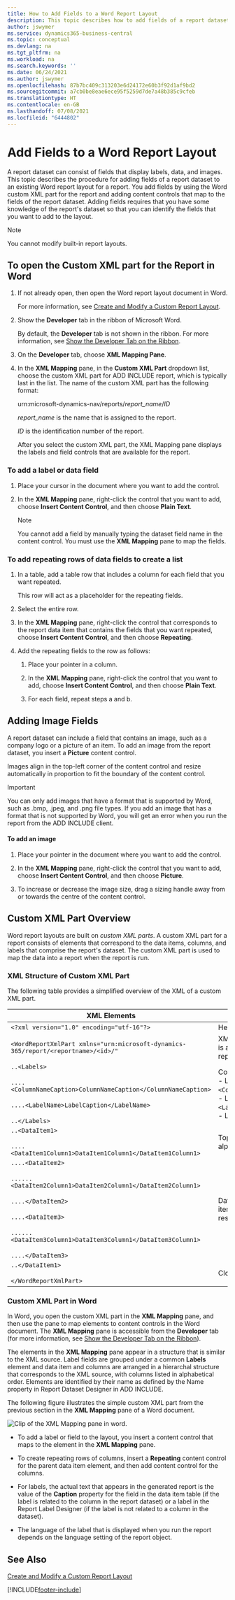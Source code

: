 ```yaml
---
title: How to Add Fields to a Word Report Layout
description: This topic describes how to add fields of a report dataset to an existing Word report layout for a report.
author: jswymer
ms.service: dynamics365-business-central
ms.topic: conceptual
ms.devlang: na
ms.tgt_pltfrm: na
ms.workload: na
ms.search.keywords: ''
ms.date: 06/24/2021
ms.author: jswymer
ms.openlocfilehash: 87b7bc409c313203e6d24172e60b3f92d1af9bd2
ms.sourcegitcommit: a7cb0be8eae6ece95f5259d7de7a48b385c9cfeb
ms.translationtype: HT
ms.contentlocale: en-GB
ms.lasthandoff: 07/08/2021
ms.locfileid: "6444802"
---
```

# <a name="add-fields-to-a-word-report-layout"></a>Add Fields to a Word Report Layout
A report dataset can consist of fields that display labels, data, and images. This topic describes the procedure for adding fields of a report dataset to an existing Word report layout for a report. You add fields by using the Word custom XML part for the report and adding content controls that map to the fields of the report dataset. Adding fields requires that you have some knowledge of the report's dataset so that you can identify the fields that you want to add to the layout.  
  
> [!NOTE]  
>  You cannot modify built-in report layouts<!--Onprem. Built-in layouts can only be modified by using the development environment-->.  

##  <a name="to-open-the-custom-xml-part-for-the-report-in-word"></a><a name="OpenXMLPart"></a>To open the Custom XML part for the Report in Word  
  
1.  If not already open, then open the Word report layout document in Word.  
  
     For more information, see [Create and Modify a Custom Report Layout](ui-how-create-custom-report-layout.md).  
  
2.  Show the **Developer** tab in the ribbon of Microsoft Word.  
  
     By default, the **Developer** tab is not shown in the ribbon. For more information, see [Show the Developer Tab on the Ribbon](/visualstudio/vsto/how-to-show-the-developer-tab-on-the-ribbon).  
  
3.  On the **Developer** tab, choose **XML Mapping Pane**.  
  
4.  In the **XML Mapping** pane, in the **Custom XML Part** dropdown list, choose the custom XML part for ADD INCLUDE<!--[!INCLUDE[prod_short](../../includes/prod_short.md)]--> report, which is typically last in the list. The name of the custom XML part has the following format:  
  
     urn:microsoft-dynamics-nav/reports/*report_name*/*ID*  
  
     *report_name* is the name that is assigned to the report<!--OnPrem as specified by the report's [Name Property-duplicate](../FullExperience/nav_dev_long_md.md)]-->.  
  
     *ID* is the identification number of the report.  
  
     After you select the custom XML part, the XML Mapping pane displays the labels and field controls that are available for the report.  
  
### <a name="to-add-a-label-or-data-field"></a>To add a label or data field  
  
1.  Place your cursor in the document where you want to add the control.  
  
2.  In the **XML Mapping** pane, right-click the control that you want to add, choose **Insert Content Control**, and then choose **Plain Text**.  
  
    > [!NOTE]  
    >  You cannot add a field by manually typing the dataset field name in the content control. You must use the **XML Mapping** pane to map the fields.  
  
### <a name="to-add-repeating-rows-of-data-fields-to-create-a-list"></a>To add repeating rows of data fields to create a list  
  
1.  In a table, add a table row that includes a column for each field that you want repeated.  
  
     This row will act as a placeholder for the repeating fields.  
  
2.  Select the entire row.  
  
3.  In the **XML Mapping** pane, right-click the control that corresponds to the report data item that contains the fields that you want repeated, choose **Insert Content Control**, and then choose **Repeating**.  
  
4.  Add the repeating fields to the row as follows:  
  
    1.  Place your pointer in a column.  
  
    2.  In the **XML Mapping** pane, right-click the control that you want to add, choose **Insert Content Control**, and then choose **Plain Text**.  
  
    3.  For each field, repeat steps a and b.  
  
## <a name="adding-image-fields"></a>Adding Image Fields  
 A report dataset can include a field that contains an image, such as a company logo or a picture of an item. To add an image from the report dataset, you insert a **Picture** content control.  
  
 Images align in the top-left corner of the content control and resize automatically in proportion to fit the boundary of the content control.  
  
> [!IMPORTANT]  
>  You can only add images that have a format that is supported by Word, such as .bmp, .jpeg, and .png file types. If you add an image that has a format that is not supported by Word, you will get an error when you run the report from the ADD INCLUDE<!--[!INCLUDE[prod_short](../../includes/prod_short.md)]--> client.  
  
#### <a name="to-add-an-image"></a>To add an image  
  
1.  Place your pointer in the document where you want to add the control.  
  
2.  In the **XML Mapping** pane, right-click the control that you want to add, choose **Insert Content Control**, and then choose **Picture**.  
  
3.  To increase or decrease the image size, drag a sizing handle away from or towards the centre of the content control.  

## <a name="custom-xml-part-overview"></a>Custom XML Part Overview
Word report layouts are built on *custom XML parts*. A custom XML part for a report consists of elements that correspond to the data items, columns, and labels that comprise the report's dataset. <!--OnPrem The data as defined in the Report Dataset Designer in Microsoft Dynamics NAV Development Environment. -->The custom XML part is used to map the data into a report when the report is run.

  
### <a name="xml-structure-of-custom-xml-part"></a>XML Structure of Custom XML Part  
The following table provides a simplified overview of the XML of a custom XML part.  
  
|XML Elements|Description|  
|------------------|-----------------|  
|`<?xml version="1.0" encoding="utf-16"?>`|Header|  
|`<WordReportXmlPart xmlns="urn:microsoft-dynamics-365/report/<reportname>/<id>/"`|XML namespace specification. `<reportname>` is the name that is assigned to the report. `<id>` is the ID that is assigned to the report.|  
|`..<Labels>`<br /><br /> `....<ColumnNameCaption>ColumnNameCaption</ColumnNameCaption>`<br /><br /> `....<LabelName>LabelCaption</LabelName>`<br /><br /> `..</Labels>`|Contains all the labels for the report.<!--OnPren The element includes labels that are related to columns that have the IncludeCaption Property.--><br />-   Label elements that are related to columns have the format `<ColumnNameCaption>ColumnNameCaption</ColumnNameCaption>`<!--OnPrem where `ColumnName` is determined by the column's Name Property.-->.<br />-  Label elements have the format `<LabelName>LabelName</LabelName`<!--OnPrem where LabelName is determined by the label's Name Property.-->.<br />-   Labels are listed in alphabetical order.|  
|`..<DataItem1>`<br /><br /> `....<DataItem1Column1>DataItem1Column1</DataItem1Column1>`|Top-level data item and columns. Columns are listed in alphabetical order.<!--OnPrem <br /><br /> The element names and values are determined by the Name Property of the data item or column.-->|  
|`....<DataItem2>`<br /><br /> `......<DataItem2Column1>DataItem2Column1</DataItem2Column1>`<br /><br /> `....</DataItem2>`<br /><br /> `....<DataItem3>`<br /><br /> `......<DataItem3Column1>DataItem3Column1</DataItem3Column1>`<br /><br /> `....</DataItem3>`|Data items and columns that are nested in the top-level data item. Columns are listed in alphabetical order under the respective data item.|  
|`..</DataItem1>`<br /><br /> `</WordReportXmlPart>`|Closing element.|  
  
### <a name="custom-xml-part-in-word"></a>Custom XML Part in Word  
 In Word, you open the custom XML part in the **XML Mapping** pane, and then use the pane to map elements to content controls in the Word document. The **XML Mapping** pane is accessible from the **Developer** tab (for more information, see [Show the Developer Tab on the Ribbon](/visualstudio/vsto/how-to-show-the-developer-tab-on-the-ribbon)).  
  
 The elements in the **XML Mapping** pane appear in a structure that is similar to the XML source. Label fields are grouped under a common **Labels** element and data item and columns are arranged in a hierarchal structure that corresponds to the XML source, with columns listed in alphabetical order. Elements are identified by their name as defined by the Name property in Report Dataset Designer in ADD INCLUDE<!--[!INCLUDE[nav_dev_short](../../includes/nav_dev_short_md.md)]-->.  
  
 The following figure illustrates the simple custom XML part from the previous section in the **XML Mapping** pane of a Word document.  
  
 ![Clip of the XML Mapping pane in word.](media/nav_reportlayout_xmlmappingpane.png "NAV_ReportLayout_XMLMappingPane")  
  
-   To add a label or field to the layout, you insert a content control that maps to the element in the **XML Mapping** pane.  
  
-   To create repeating rows of columns, insert a **Repeating** content control for the parent data item element, and then add content control for the columns.  
  
-   For labels, the actual text that appears in the generated report is the value of the **Caption** property for the field in the data item table (if the label is related to the column in the report dataset) or a label in the Report Label Designer (if the label is not related to a column in the dataset).  
  
-   The language of the label that is displayed when you run the report depends on the language setting of the report object.  
  
## <a name="see-also"></a>See Also  
 [Create and Modify a Custom Report Layout](ui-how-create-custom-report-layout.md)   


[!INCLUDE[footer-include](includes/footer-banner.md)]